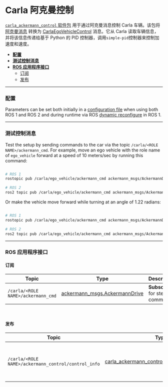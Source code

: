 # Carla 阿克曼控制

[`carla_ackermann_control` 软件包](https://github.com/carla-simulator/ros-bridge/tree/master/carla_ackermann_control) 用于通过阿克曼消息控制 Carla 车辆。该包将 [阿克曼消息][ackermanncontrolmsg] 转换为 [CarlaEgoVehicleControl][carlaegovehiclecontrolmsg] 消息。它从 Carla 读取车辆信息，并将该信息传递给基于 Python 的 PID 控制器，调用`simple-pid`控制器来控制加速度和速度。

[ackermanncontrolmsg]: https://docs.ros.org/en/api/ackermann_msgs/html/msg/AckermannDrive.html
[carlaegovehiclecontrolmsg]: https://carla.readthedocs.io/en/latest/ros_msgs/#carlaegovehiclecontrolmsg

- [__配置__](#configuration)
- [__测试控制消息__](#testing-control-messages)
- [__ROS 应用程序接口__](#ros-api)
    - [订阅](#subscriptions)
    - [发布](#publications)

---

### 配置

Parameters can be set both initially in a [configuration file][ackermanconfig] when using both ROS 1 and ROS 2 and during runtime via ROS [dynamic reconfigure][rosdynamicreconfig] in ROS 1. 

[ackermanconfig]: https://github.com/carla-simulator/ros-bridge/blob/master/carla_ackermann_control/config/settings.yaml
[rosdynamicreconfig]: https://wiki.ros.org/dynamic_reconfigure

---

### 测试控制消息

Test the setup by sending commands to the car via the topic `/carla/<ROLE NAME>/ackermann_cmd`. For example, move an ego vehicle with the role name of `ego_vehicle` forward at a speed of 10 meters/sec by running this command:

```bash

# ROS 1
rostopic pub /carla/ego_vehicle/ackermann_cmd ackermann_msgs/AckermannDrive "{steering_angle: 0.0, steering_angle_velocity: 0.0, speed: 10, acceleration: 0.0, jerk: 0.0}" -r 10

# ROS 2
ros2 topic pub /carla/ego_vehicle/ackermann_cmd ackermann_msgs/AckermannDrive "{steering_angle: 0.0, steering_angle_velocity: 0.0, speed: 10, acceleration: 0.0, jerk: 0.0}" -r 10

```

Or make the vehicle move forward while turning at an angle of 1.22 radians:

```bash

# ROS 1
rostopic pub /carla/ego_vehicle/ackermann_cmd ackermann_msgs/AckermannDrive "{steering_angle: 1.22, steering_angle_velocity: 0.0, speed: 10, acceleration: 0.0, jerk: 0.0}" -r 10

# ROS 2
ros2 topic pub /carla/ego_vehicle/ackermann_cmd ackermann_msgs/AckermannDrive "{steering_angle: 1.22, steering_angle_velocity: 0.0, speed: 10, acceleration: 0.0, jerk: 0.0}" -r 10

```

---

### ROS 应用程序接口

#### 订阅

|Topic|Type|Description|
|--|--|--|
|`/carla/<ROLE NAME>/ackermann_cmd` | [ackermann_msgs.AckermannDrive][ackermanncontrolmsg] | __Subscriber__ for steering commands |

<br>

#### 发布

|Topic|Type|Description|
|--|--|--|
| `/carla/<ROLE NAME>/ackermann_control/control_info` | [carla_ackermann_control.EgoVehicleControlInfo][egovehiclecontrolmsg] | The current values used within the controller (useful for debugging) |

[egovehiclecontrolmsg]: https://carla.readthedocs.io/en/latest/ros_msgs/#egovehiclecontrolinfomsg

<br>
